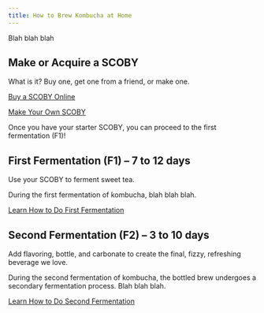 ```yaml
---
title: How to Brew Kombucha at Home
---
```


Blah blah blah

## Make or Acquire a SCOBY

What is it? Buy one, get one from a friend, or make one.

[Buy a SCOBY Online](https://amazon.com)

[Make Your Own SCOBY](/make-kombucha-scoby-at-home/)

Once you have your starter SCOBY, you can proceed to the first fermentation (F1)!

## First Fermentation (F1) – 7 to 12 days

Use your SCOBY to ferment sweet tea.

During the first fermentation of kombucha, blah blah blah.

[Learn How to Do First Fermentation](/first-fermentation-f1/)

## Second Fermentation (F2) – 3 to 10 days

Add flavoring, bottle, and carbonate to create the final, fizzy, refreshing beverage we love.

During the second fermentation of kombucha, the bottled brew undergoes a secondary fermentation process. Blah blah blah.

[Learn How to Do Second Fermentation](/second-fermentation-f2)